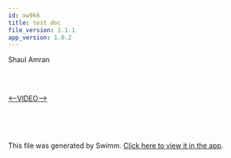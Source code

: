 ```yaml
---
id: xw9k6
title: test doc
file_version: 1.1.1
app_version: 1.0.2
---
```


Shaul Amran

<br/>

<br/>

[<--VIDEO-->](https://www.youtube.com/watch?v=zE-a5eqvlv8)

<br/>

<br/>

<br/>

This file was generated by Swimm. [Click here to view it in the app](https://swimm-web-app.web.app/repos/Z2l0aHViJTNBJTNBdGVzdC1zdGFnaW5nMiUzQSUzQVNoYXVsQW1yYW5T/docs/xw9k6).
